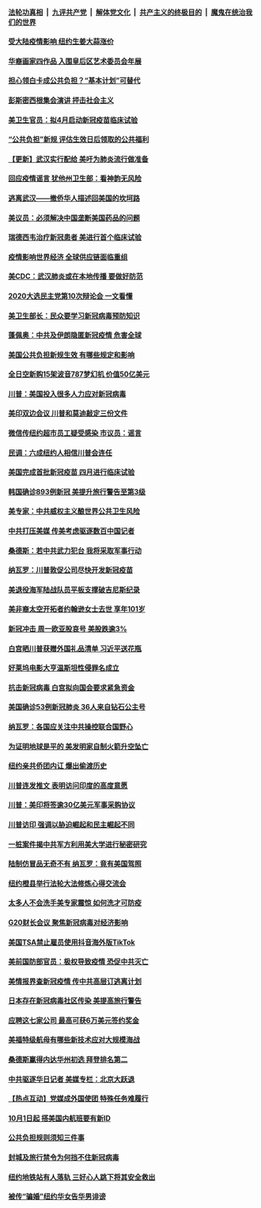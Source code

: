 ####  [法轮功真相](../../../../basic/blob/master/README.md?t=02261826) &nbsp;|&nbsp; [九评共产党](../../../../9ping.md/blob/master/README.md?t=02261826) &nbsp;|&nbsp; [解体党文化](../../../../jtdwh.md/blob/master/README.md?t=02261826)  &nbsp;|&nbsp; [共产主义的终极目的](../../../../gczydzjmd.md/blob/master/README.md?t=02261826) &nbsp;|&nbsp; [魔鬼在统治我们的世界](../../../../mgztzwmdsj.md/blob/master/README.md?t=02261826) 

#### [受大陆疫情影响  纽约生姜大蒜涨价](../pages/nsc412/n11896485.md?t=02261826) 

#### [华裔画家四作品  入围皇后区艺术委员会年展](../pages/nsc412/n11896497.md?t=02261826) 

#### [担心领白卡成公共负担？“基本计划”可替代](../pages/nsc412/n11896478.md?t=02261826) 

#### [彭斯密西根集会演讲 抨击社会主义](../pages/nsc412/n11896543.md?t=02261826) 

#### [美卫生官员：拟4月启动新冠疫苗临床试验](../pages/nsc412/n11896357.md?t=02261826) 

#### [“公共负担”新规  评估生效日后领取的公共福利](../pages/nsc412/n11893847.md?t=02261826) 

#### [【更新】武汉实行配给 美吁为肺炎流行做准备](../pages/nsc412/n11890652.md?t=02261826) 

#### [回应疫情谣言 犹他州卫生部：看神韵无风险](../pages/nsc412/n11896078.md?t=02261826) 

#### [逃离武汉——撤侨华人描述回美国的坎坷路](../pages/nsc412/n11895897.md?t=02261826) 

#### [美议员：必须解决中国垄断美国药品的问题](../pages/nsc412/n11895991.md?t=02261826) 

#### [瑞德西韦治疗新冠患者 美进行首个临床试验](../pages/nsc412/n11895845.md?t=02261826) 

#### [疫情影响世界经济 全球供应链面临重组](../pages/nsc412/n11895634.md?t=02261826) 

#### [美CDC：武汉肺炎或在本地传播 要做好防范](../pages/nsc412/n11895597.md?t=02261826) 

#### [2020大选民主党第10次辩论会 一文看懂](../pages/nsc412/n11895486.md?t=02261826) 

#### [美卫生部长：民众要学习新冠病毒预防知识](../pages/nsc412/n11895308.md?t=02261826) 

#### [蓬佩奥：中共及伊朗隐匿新冠疫情 危害全球](../pages/nsc412/n11895492.md?t=02261826) 

#### [美国公共负担新规生效 有哪些规定和影响](../pages/nsc412/n11893866.md?t=02261826) 

#### [全日空新购15架波音787梦幻机 价值50亿美元](../pages/nsc412/n11895154.md?t=02261826) 

#### [川普：美国投入很多人力应对新冠病毒](../pages/nsc412/n11894977.md?t=02261826) 

#### [美印双边会议 川普和莫迪敲定三份文件](../pages/nsc412/n11894247.md?t=02261826) 

#### [微信传纽约超市员工疑受感染  市议员：谣言](../pages/nsc412/n11893861.md?t=02261826) 

#### [民调：六成纽约人相信川普会连任](../pages/nsc412/n11893884.md?t=02261826) 

#### [美国完成首批新冠疫苗 四月进行临床试验](../pages/nsc412/n11893526.md?t=02261826) 

#### [韩国确诊893例新冠 美提升旅行警告至第3级](../pages/nsc412/n11893662.md?t=02261826) 

#### [美专家：中共威权主义酿世界公共卫生风险](../pages/nsc412/n11893474.md?t=02261826) 

#### [中共打压美媒 传美考虑驱逐数百中国记者](../pages/nsc412/n11893178.md?t=02261826) 

#### [桑德斯：若中共武力犯台 我将采取军事行动](../pages/nsc412/n11893282.md?t=02261826) 

#### [纳瓦罗：川普敦促公司尽快开发新冠疫苗](../pages/nsc412/n11893211.md?t=02261826) 

#### [美退役海军陆战队员平板支撑破吉尼斯纪录](../pages/nsc412/n11893022.md?t=02261826) 

#### [美非裔太空开拓者约翰逊女士去世 享年101岁](../pages/nsc412/n11892917.md?t=02261826) 

#### [新冠冲击 周一欧亚股哀号 美股跌逾3%](../pages/nsc412/n11892648.md?t=02261826) 

#### [白宫晒川普获赠外国礼品清单 习近平送花瓶](../pages/nsc412/n11892985.md?t=02261826) 

#### [好莱坞电影大亨温斯坦性侵罪名成立](../pages/nsc412/n11892907.md?t=02261826) 

#### [抗击新冠病毒 白宫拟向国会要求紧急资金](../pages/nsc412/n11892943.md?t=02261826) 

#### [美国确诊53例新冠肺炎 36人来自钻石公主号](../pages/nsc412/n11892877.md?t=02261826) 

#### [纳瓦罗：各国应关注中共操控联合国野心](../pages/nsc412/n11892856.md?t=02261826) 

#### [为证明地球是平的 美发明家自制火箭升空坠亡](../pages/nsc412/n11892645.md?t=02261826) 

#### [纽约亲共侨团内讧 爆出偷渡历史](../pages/nsc412/n11891235.md?t=02261826) 

#### [川普连发推文 表明访问印度的高度意愿](../pages/nsc412/n11891927.md?t=02261826) 

#### [川普：美印将签逾30亿美元军事采购协议](../pages/nsc412/n11892494.md?t=02261826) 

#### [川普访印 强调以胁迫崛起和民主崛起不同](../pages/nsc412/n11891855.md?t=02261826) 

#### [一桩案件揭中共军方利用美大学进行秘密研究](../pages/nsc412/n11891206.md?t=02261826) 

#### [陆制仿冒品无奇不有 纳瓦罗：竟有美国驾照](../pages/nsc412/n11890953.md?t=02261826) 

#### [纽约橙县举行法轮大法修炼心得交流会](../pages/nsc412/n11890760.md?t=02261826) 

#### [太多人不会洗手美专家震惊 如何洗才可防疫](../pages/nsc412/n11875866.md?t=02261826) 

#### [G20财长会议 聚焦新冠病毒对经济影响](../pages/nsc412/n11890400.md?t=02261826) 

#### [美国TSA禁止雇员使用抖音海外版TikTok](../pages/nsc412/n11890500.md?t=02261826) 

#### [美前国防部官员：极权导致疫情 恐促中共灭亡](../pages/nsc412/n11889092.md?t=02261826) 

#### [美情报界查新冠疫情 传中共高层订逃离计划](../pages/nsc412/n11888161.md?t=02261826) 

#### [日本存在新冠病毒社区传染 美提高旅行警告](../pages/nsc412/n11889917.md?t=02261826) 

#### [应聘这七家公司 最高可获6万美元签约奖金](../pages/nsc412/n11879446.md?t=02261826) 

#### [美福特级航母有哪些新技术应对大规模海战](../pages/nsc412/n11882087.md?t=02261826) 

#### [桑德斯赢得内达华州初选 拜登排名第二](../pages/nsc412/n11888760.md?t=02261826) 

#### [中共驱逐华日记者 美媒专栏：北京大跃退](../pages/nsc412/n11888453.md?t=02261826) 

#### [【热点互动】党媒成外国使团 特殊任务难履行](../pages/nsc412/n11888306.md?t=02261826) 

#### [10月1日起 搭美国内航班要有新ID](../pages/nsc412/n11888243.md?t=02261826) 

#### [公共负担规则须知三件事](../pages/nsc412/n11888123.md?t=02261826) 

#### [封城及旅行禁令为何挡不住新冠病毒](../pages/nsc412/n11888067.md?t=02261826) 

#### [纽约地铁站有人落轨   三好心人跳下将其安全救出](../pages/nsc412/n11888088.md?t=02261826) 

#### [被传“骗婚”纽约华女告华男诽谤](../pages/nsc412/n11887303.md?t=02261826) 

